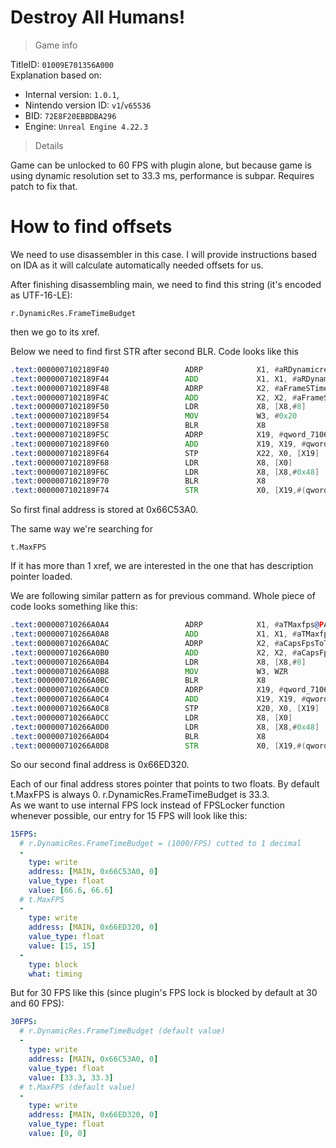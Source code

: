 # Destroy All Humans!

> Game info

TitleID: `01009E701356A000`<br>
Explanation based on:
- Internal version: `1.0.1`, 
- Nintendo version ID: `v1`/`v65536`
- BID: `72E8F20EBBDBA296`
- Engine: `Unreal Engine 4.22.3`

> Details

Game can be unlocked to 60 FPS with plugin alone, but because game is using dynamic resolution set to 33.3 ms, performance is subpar. Requires patch to fix that.

# How to find offsets

We need to use disassembler in this case. I will provide instructions based on IDA as it will calculate automatically needed offsets for us.

After finishing disassembling main, we need to find this string (it's encoded as UTF-16-LE):
```
r.DynamicRes.FrameTimeBudget
```

then we go to its xref.

Below we need to find first STR after second BLR. Code looks like this
```asm
.text:0000007102189F40                 ADRP            X1, #aRDynamicresFra_0@PAGE ; "r.DynamicRes.FrameTimeBudget"
.text:0000007102189F44                 ADD             X1, X1, #aRDynamicresFra_0@PAGEOFF ; "r.DynamicRes.FrameTimeBudget"
.text:0000007102189F48                 ADRP            X2, #aFrameSTimeBudg@PAGE ; "Frame's time budget in milliseconds."
.text:0000007102189F4C                 ADD             X2, X2, #aFrameSTimeBudg@PAGEOFF ; "Frame's time budget in milliseconds."
.text:0000007102189F50                 LDR             X8, [X8,#8]
.text:0000007102189F54                 MOV             W3, #0x20
.text:0000007102189F58                 BLR             X8
.text:0000007102189F5C                 ADRP            X19, #qword_71066C5390@PAGE
.text:0000007102189F60                 ADD             X19, X19, #qword_71066C5390@PAGEOFF
.text:0000007102189F64                 STP             X22, X0, [X19]
.text:0000007102189F68                 LDR             X8, [X0]
.text:0000007102189F6C                 LDR             X8, [X8,#0x48]
.text:0000007102189F70                 BLR             X8
.text:0000007102189F74                 STR             X0, [X19,#(qword_71066C53A0 - 0x71066C5390)]
```

So first final address is stored at 0x66C53A0.

The same way we're searching for 
```
t.MaxFPS
```
If it has more than 1 xref, we are interested in the one that has description pointer loaded.

We are following similar pattern as for previous command. Whole piece of code looks something like this:
```asm
.text:000000710266A0A4                 ADRP            X1, #aTMaxfps@PAGE ; "t.MaxFPS"
.text:000000710266A0A8                 ADD             X1, X1, #aTMaxfps@PAGEOFF ; "t.MaxFPS"
.text:000000710266A0AC                 ADRP            X2, #aCapsFpsToTheGi@PAGE ; "Caps FPS to the given value.  Set to <="...
.text:000000710266A0B0                 ADD             X2, X2, #aCapsFpsToTheGi@PAGEOFF ; "Caps FPS to the given value.  Set to <="...
.text:000000710266A0B4                 LDR             X8, [X8,#8]
.text:000000710266A0B8                 MOV             W3, WZR
.text:000000710266A0BC                 BLR             X8
.text:000000710266A0C0                 ADRP            X19, #qword_71066ED310@PAGE
.text:000000710266A0C4                 ADD             X19, X19, #qword_71066ED310@PAGEOFF
.text:000000710266A0C8                 STP             X20, X0, [X19]
.text:000000710266A0CC                 LDR             X8, [X0]
.text:000000710266A0D0                 LDR             X8, [X8,#0x48]
.text:000000710266A0D4                 BLR             X8
.text:000000710266A0D8                 STR             X0, [X19,#(qword_71066ED320 - 0x71066ED310)]
```
So our second final address is 0x66ED320.

Each of our final address stores pointer that points to two floats. By default t.MaxFPS is always 0. r.DynamicRes.FrameTimeBudget is 33.3.<br>
As we want to use internal FPS lock instead of FPSLocker function whenever possible, our entry for 15 FPS will look like this:
```yaml
15FPS:
  # r.DynamicRes.FrameTimeBudget = (1000/FPS) cutted to 1 decimal
  -
    type: write
    address: [MAIN, 0x66C53A0, 0]
    value_type: float
    value: [66.6, 66.6]
  # t.MaxFPS
  -
    type: write
    address: [MAIN, 0x66ED320, 0]
    value_type: float
    value: [15, 15]
  -
    type: block
    what: timing

```
But for 30 FPS like this (since plugin's FPS lock is blocked by default at 30 and 60 FPS):
```yaml
30FPS:
  # r.DynamicRes.FrameTimeBudget (default value)
  -
    type: write
    address: [MAIN, 0x66C53A0, 0]
    value_type: float
    value: [33.3, 33.3]
  # t.MaxFPS (default value)
  -
    type: write
    address: [MAIN, 0x66ED320, 0]
    value_type: float
    value: [0, 0]

```